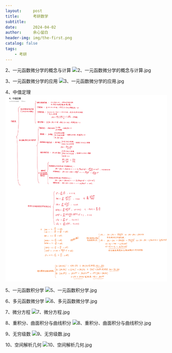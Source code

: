 ```yaml
---
layout:     post
title:      考研数学
subtitle:   
date:       2024-04-02
author:     余心留白
header-img: img/the-first.png
catalog: false
tags:
    - 考研
---
```


2、一元函数微分学的概念与计算
![2、一元函数微分学的概念与计算.jpg](/img-post/2、一元函数微分学的概念与计算.jpg)

3、一元函数微分学的应用
![3、一元函数微分学的应用.jpg](/img-post/3、一元函数微分学的应用.jpg)

4、中值定理
![4、中值定理.jpg](/img-post/4、中值定理.jpg)

5、一元函数积分学
![5、一元函数积分学.jpg](/img-post/5、一元函数积分学.jpg)

6、多元函数微分学
![6、多元函数微分学.jpg](/img-post/6、多元函数微分学.jpg)

7、微分方程
![7、微分方程.jpg](/img-post/[7、微分方程.jpg)

8、重积分、曲面积分与曲线积分
![8、重积分、曲面积分与曲线积分.jpg](/img-post/8、重积分、曲面积分与曲线积分.jpg)

9、无穷级数
![9、无穷级数.jpg](/img-post/9、无穷级数.jpg)

10、空间解析几何
![10、空间解析几何.jpg](/img-post/10、空间解析几何.jpg)

